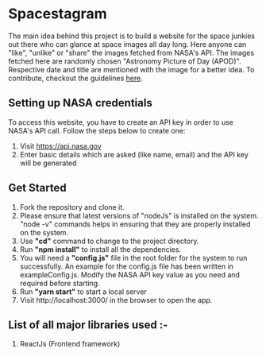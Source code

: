 # Spacestagram 

The main idea behind this project is to build a website for the space junkies out there who can glance at space images all day long. Here anyone can "like", "unlike" or "share" the images fetched from NASA's API. The images fetched here are randomly chosen "Astronomy Picture of Day (APOD)". Respective date and title are mentioned with the image for a better idea. To contribute, checkout the guidelines [here](https://github.com/nishidhaSri/spacestagram/blob/master/CONTRIBUTING.md).

## Setting up NASA credentials

To access this website, you have to create an API key in order to use NASA's API call. Follow the steps below to create one:

1. Visit https://api.nasa.gov
2. Enter basic details which are asked (like name, email) and the API key will be generated

## Get Started

1. Fork the repository and clone it.
2. Please ensure that latest versions of "nodeJs" is installed on the system. "node -v" commands helps in ensuring that they are properly installed on the system.
3. Use **"cd"** command to change to the project directory.
4. Run **"npm install"** to install all the dependencies.
5. You will need a **"config.js"** file in the root folder for the system to run successfully. An example for the config.js file has been written in exampleConfig.js. Modify the NASA API key value as you need and required before starting. 
6. Run **"yarn start"** to start a local server
7. Visit http://localhost:3000/ in the browser to open the app.

## List of all major libraries used :-

1. ReactJs (Frontend framework)
